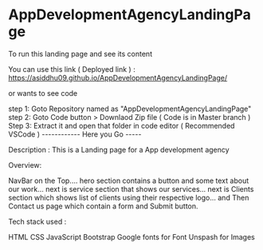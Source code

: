 # AppDevelopmentAgencyLandingPage

To run this landing page and see its content

You can use this link ( Deployed link ) : https://asiddhu09.github.io/AppDevelopmentAgencyLandingPage/

or wants to see code

step 1: Goto Repository named as "AppDevelopmentAgencyLandingPage" step 2: Goto Code button > Downlaod Zip file ( Code is in Master branch ) Step 3: Extract it and open that folder in code editor ( Recommended VSCode ) ------------ Here you Go -----

Description : This is a Landing page for a App development agency

Overview:

NavBar on the Top.... hero section contains a button and some text about our work... next is service section that shows our services... next is Clients section which shows list of clients using their respective logo... and Then Contact us page which contain a form and Submit button.

Tech stack used :

HTML
CSS
JavaScript
Bootstrap
Google fonts for Font
Unspash for Images
